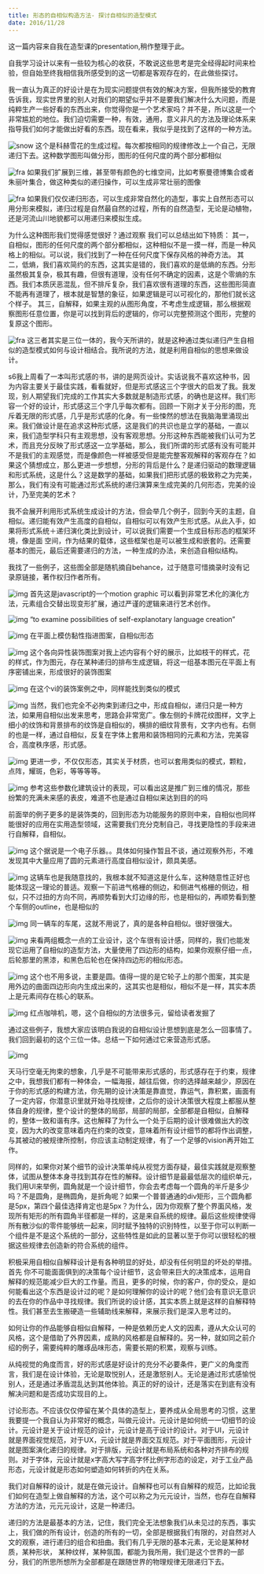 ```yaml
---
title: 形态的自相似构造方法- 探讨自相似的造型模式
date: 2016/11/28
---
```


这一篇内容来自我在造型课的presentation,稍作整理于此。

自我学习设计以来有一些较为核心的收获，不敢说这些思考是完全经得起时间来检验，但自始至终我相信我所感受到的这一切都是客观存在的，在此做些探讨。

我一直认为真正的好设计是在为现实问题提供有效的解决方案，但我所接受的教育告诉我，现实世界里的别人对我们的期望似乎并不是要我们解决什么大问题，而是纯粹生产一些好看的东西出来，你觉得你是一个艺术家吗？并不是，所以这是一个非常尴尬的地位。我们迫切需要一种，有效，通用，意义非凡的方法及理论体系来指导我们如何才能做出好看的东西。现在看来，我似乎是找到了这样的一种方法。


![snow](/images/self-similar-shaping/snow.jpg "snow")
这个是科赫雪花的生成过程。每次都按相同的规律修改上一个自己，无限递归下去。这种数学图形叫做分形，图形的任何尺度的两个部分都相似


![fra](/images/self-similar-shaping/fra.jpg "fra")
如果我们扩展到三维，甚至带有颜色的七维空间，比如考察曼德博集合或者朱丽叶集合，做这种类似的递归操作，可以生成非常壮丽的图像

![fra](/images/self-similar-shaping/fra2.jpg "fra")
如果我们仅仅递归形态，可以生成非常自然化的造型，事实上自然形态可以用分形来模拟，递归过程是自然最自然的过程，所有的自然造型，无论是动植物，还是河流山川地貌都可以用递归来模拟生成。

为什么这种图形我们觉得感觉很好？通过观察 我们可以总结出如下特质：
  其一，自相似，图形的任何尺度的两个部分都相似，这种相似不是一摸一样，而是一种风格上的相似。可以说，我们找到了一种在任何尺度下保存风格的神奇方法。
  其二，低熵，我们喜欢简约的东西，这其实是错的，我们喜欢的是低熵的东西。分形虽然极其复杂，极其有趣，但很有道理，没有任何不确定的因素，这是个零熵的东西。我们本质厌恶混乱，但不排斥复杂，我们喜欢很有道理的东西，这些图形简直不能再有道理了，根本就是智慧的象征，如果逻辑是可以可视化的，那他们就长这个样子。
  其三，自解释，如果主观的从图形角度，不考虑生成逻辑，那么根据观察图形任意位置，你是可以找到背后的逻辑的，你可以完整预测这个图形，完整的复原这个图形。


  ![fra](/images/self-similar-shaping/tri.jpg "fra")
这三者其实是三位一体的，我今天所讲的，就是这种通过类似递归产生自相似的造型模式如何与设计相结合。我所说的方法，就是利用自相似的思想来做设计。

s6我上周看了一本叫形式感的书，讲的是网页设计。实话说我不喜欢这种书，因为内容主要关于最佳实践，看看就好，但是形式感这三个字很大的启发了我。我发现，别人期望我们完成的工作其实大多数就是制造形式感，的确也是这样。我们形容一个好的设计，形式感这三个字几乎每次都有。回顾一下刚才关于分形的图，充斥着无限的形式感，几乎是形式感的化身。有一些悚然的想法在我脑海里涌现出来。我们做设计是在追求这种形式感，这是我们的共识也是立学的基础，一直以来，我们造型学科只有主观思想，没有客观思想。分形这种东西能被我们认可为艺术，而且充分反映了形式感这一立学基础，那么，我们所谓的形式感有没有可能并不是我们的主观感觉，而是像颜色一样被感受但是能完整客观解释的客观存在？如果这个猜想成立，那么更进一步想想，分形的背后是什么？是递归驱动的数理逻辑和形式系统，这是什么？这是数学的基础，如果我们把形式感的极致称之为完美，那么，我们有没有可能通过形式系统的递归演算来生成完美的几何形态，完美的设计，乃至完美的艺术？

我不会展开利用形式系统生成设计的方法，但会举几个例子，回到今天的主题，自相似。递归能有效产生高度的自相似，自相似可以有效产生形式感。从此入手，如果将形式系统＋递归演化类比到设计，可以说我们需要一个生成目标形态的框架环境，像是面  空间，作为结果的载体，这些框架也是可以被生成和嵌套的。还需要基本的图元，最后还需要递归的方法，一种生成的办法，来创造自相似结构。

我找了一些例子，这些图全部是随机摘自behance，过于随意可惜摘录时没有记录原链接，著作权归作者所有。


![img](/images/self-similar-shaping/js.jpg "img")
首先这是javascript的一个motion graphic 可以看到非常艺术化的演化方法，元素组合交替出现变形扩展，通过严谨的逻辑来进行艺术创作。

![img](/images/self-similar-shaping/grid.jpg "img")
“to examine possibilities of self-explanotary language creation”

![img](/images/self-similar-shaping/st.jpg "img")
在平面上模仿黏性指进图案，自相似形态

![img](/images/self-similar-shaping/deco.jpg "img")
这个各向异性装饰图案对我上述内容有个好的展示，比如枝干的样式，花的样式，作为图元，存在某种递归的排布生成逻辑，将这一组基本图元在平面上有序密铺出来，形成很好的装饰图案

![img](/images/self-similar-shaping/vi.jpg "img")
在这个vi的装饰案例之中，同样能找到类似的模式

![img](/images/self-similar-shaping/card.jpg "img")
当然，我们也完全不必拘束到递归之中，形成自相似，递归只是一种方法，如果用自相似出发来思考，思路会非常宽广。像左侧的卡牌花纹图样，文字上细小的纹饰和背景排布的纹饰是自相似的，横排的细纹背景有，文字内也有。右侧的也是一样，通过自相似，反复在字体上套用和装饰相同的元素和方法，完美容合，高度秩序感，形式感。

![img](/images/self-similar-shaping/style.jpg "img")
更进一步，不仅仅形态，其实关于材质，也可以套用类似的模式，颗粒，点阵，耀斑，色彩，等等等等。

![img](/images/self-similar-shaping/arch.jpg "img")
参考这些参数化建筑设计的表现，可以看出这是推广到三维的情况，那些纷繁的充满未来感的表皮，难道不也是通过自相似来达到目的的吗

前面举的例子更多的是装饰类的，回到形态为功能服务的原则中来，自相似也同样能很好的应用在实用造型领域，这需要我们充分克制自己，寻找更隐性的手段来进行自解释，自相似。

![img](/images/self-similar-shaping/music.jpg "img")
这个据说是一个电子乐器。。具体如何操作暂且不谈，通过观察外形，不难发现其中大量应用了圆的元素进行高度自相似设计，颇具美感。

![img](/images/self-similar-shaping/car1.jpg "img")
这辆车也是我随意找的，我根本就不知道这是什么车，这种随意性正好也能体现这一理论的普适。观察一下前进气格栅的侧边，和侧进气格栅的侧边，相似，只不过扭的方向不同，再顺势看到大灯边缘的形，也是相似的，再顺势看到整个车侧的outline，也是相似的

![img](/images/self-similar-shaping/car2.jpg "img")
同一辆车的车尾，这就不用说了，真的是各种自相似。很好很强大。

![img](/images/self-similar-shaping/car3.jpg "img")
来看两组概念一点的工业设计，这个车很有设计感，同样的，我们也能发现它运用了自相似的造型方法，大量使用了四边形的结构，如果你观察仔细一点，后轮那里的黑漆，和黑色后轮也在保持四边形的相似形态。

![img](/images/self-similar-shaping/car4.jpg "img")
这个也不用多说，主要是圆。值得一提的是它轮子上的那个图案，其实是用外边的曲面四边形向内生成出来的，这其实也是相似，相似不是一样，其实本质上是元素间存在核心的联系。

![img](/images/self-similar-shaping/coffee.jpg "img")
红点咖啡机，嗯，这个自相似的方法很多元，留给读者发掘了

通过这些例子，我想大家应该明白我说的自相似设计思想到底是怎么一回事情了。我们回到最初的这个三位一体。总结一下如何通过它来营造形式感。

![img](/images/self-similar-shaping/tri.jpg "img")

天马行空毫无拘束的想象，几乎是不可能带来形式感的，形式感存在于约束，规律之中，我想我们都有一种体会，一幅海报，越往后做，你的选择越来越少，原因在于你的形式感的构建方法，你先期的设计决策是靠直觉，靠运气，靠积累，画面有了一定内容，你潜意识里就开始寻找规律，之后你的设计决策很大程度上都服从整体自身的规律，整个设计的整体的局部，局部的局部，全部都是自相似，自解释的，整体一致和谐有序。这也解释了为什么一个处于后期的设计很难做出大的改变，因为大的改变意味着内在约束的改变，意味着所有设计细节的都将作出调整，与其被动的被规律所控制，你应该主动制定规律，有了一个足够的vision再开始工作。

同样的，如果你对某个细节的设计决策单纯从视觉方面存疑，最佳实践就是观察整体，试图从整体本身寻找到其存在性的解释。设计细节是最最低层次的组织单元，我们用UI来举例，圆角就是一个设计细节，你会去考虑每一个圆角的半斤是多少吗？不是圆角，是椭圆角，是折角呢？如果一个普普通通的div矩形，三个圆角都是5px，第四个最佳选择肯定也是5px？为什么，因为你观察了整个界面风格，发现所有矩形的所有圆角半径都是一样的，这是来自系统的规律。最后这些规律使得所有散沙似的零件能够统一起来，同时赋予独特的识别特性，以至于你可以判断一个组件是不是这个系统的一部分，这些特性是如此的显著以至于你可以很轻松的根据这些规律去创造新的符合系统的组件。

积极采用自相似自解释设计是有各种明显的好处，却没有任何明显的坏处的举措。首先 你不可能面面俱到的决策每个设计细节，这会带来巨大的决策成本，运用自解释的规范能减少巨大的工作量。而且，更多的时候，你的客户，你的受众，是如何能看出这个东西是设计过的呢？是如何理解你的设计的呢？他们会有意识无意识的去在你的作品中寻找规律。我们所说的设计感，其实本质上就是这样的自解释特性。我们甚至去生搬硬造一些辅助线来解释，来展示我们是深入思考过的。

如何让你的作品能够自相似自解释，一种是依赖历史人文的因素，遵从大众认可的风格，这个是借助了外界因素，成熟的风格都是自解释的。另一种，就如同之前介绍的例子，需要纯粹的雕琢品味形态，需要长期的积累，观察与训练。

从纯视觉的角度而言，好的形式感是好设计的充分不必要条件，更广义的角度而言，我们是在设计体验，无论是取悦别人，还是激怒别人。无论是通过形式感愉悦别人，还是通过矛盾混乱达到其他体验。真正的好的设计，还是落实在到底有没有解决问题和是否成功实现目的上。

讨论形态。不应该仅仅停留在某个具体的造型上，要养成从全局思考的习惯，这里我要提一个我自认为非常好的概念，叫做元设计。元设计是如何统一一切细节的设计。元设计是关于设计规范的设计，元设计是高于设计的设计。对于UI，元设计就是界面视觉规范，对于UX，元设计就是界面交互规范。对于平面图形，元设计就是图案演化递归的规律。对于排版，元设计就是布局系统和各种对齐排布的规则。对于字体，元设计就是x字高大写字高字怀比例字形态的设定，对于工业产品形态，元设计就是形态如何塑造如何转折的内在关系。

我们对自解释的设计，就是在做元设计。自解释也可以有自解释的规范，比如论我们如何在造型上做自解释的方法，这个可以称之为元元设计，当然，也存在自解释方法的方法，元元元设计，这是一种递归。

递归的方法是最基本的方法，记住，我们完全无法想象我们从未见过的东西，事实上，我们做的所有设计，创造的所有的一切，全部是根据我们有限的，对自然对人文的观察，进行递归的组合和扭曲。我们有几乎无限的基本元素，无论是某种材质，某种形状， 某种纹样，某种氛围，都能为我所用，我们是这个世界的一部分，我们的所思所想所为全部都是在跟随世界的物理规律无限递归下去。